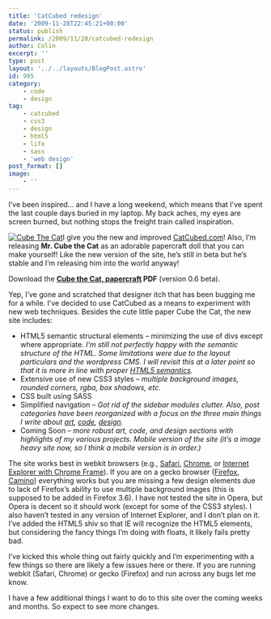 ```yaml
---
title: 'CatCubed redesign'
date: '2009-11-28T22:45:21+00:00'
status: publish
permalink: /2009/11/28/catcubed-redesign
author: Colin
excerpt: ''
type: post
layout: '../../layouts/BlogPost.astro'
id: 995
category:
    - code
    - design
tag:
    - catcubed
    - css3
    - design
    - html5
    - life
    - sass
    - 'web design'
post_format: []
image:
    - ''
---
```

I’ve been inspired… and I have a long weekend, which means that I’ve spent the last couple days buried in my laptop. My back aches, my eyes are screen burned, but nothing stops the freight train called inspiration.

[![Cube The Cat](https://catcubed.com/wp-content/uploads/2009/11/cube-the-cat.png "Cube The Cat")](/stuff/catcubed-papercraft.pdf)I give you the new and improved [CatCubed.com](https://catcubed.com)! Also, I’m releasing **Mr. Cube the Cat** as an adorable papercraft doll that you can make yourself! Like the new version of the site, he’s still in beta but he’s stable and I’m releasing him into the world anyway!

Download the **[Cube the Cat, papercraft](/stuff/catcubed-papercraft.pdf) PDF** (version 0.6 beta).

Yep, I’ve gone and scratched that designer itch that has been bugging me for a while. I’ve decided to use CatCubed as a means to experiment with new web techniques. Besides the cute little paper Cube the Cat, the new site includes:

- HTML5 semantic structural elements – minimizing the use of divs except where appropriate. *I’m still not perfectly happy with the semantic structure of the HTML. Some limitations were due to the layout particulars and the wordpress CMS. I will revisit this at a later point so that it is more in line with proper [HTML5 semantics](https://catcubed.com/2009/10/15/the-semantics-of-html5-structural-elements/).*
- Extensive use of new CSS3 styles – *multiple background images, rounded corners, rgba, box shadows, etc.*
- CSS built using SASS
- Simplified navigation – *Got rid of the sidebar modules clutter. Also, post categories have been reorganized with a focus on the three main things I write about* [*art*](/art/)*,* [*code*](/code/)*,* [*design*](/design/)*.*
- Coming Soon – *more robust art, code, and design sections with highlights of my various projects. Mobile version of the site (it’s a image heavy site now, so I think a mobile version is in order.)*

The site works best in webkit browsers (e.g., [Safari](https://www.apple.com/safari/), [Chrome](https://www.google.com/chrome), or [Internet Explorer with Chrome Frame](https://code.google.com/chrome/chromeframe/)). If you are on a gecko browser ([Firefox](https://www.mozilla.com/en-US/firefox/personal.html), [Camino](https://caminobrowser.org/)) everything works but you are missing a few design elements due to lack of Firefox’s ability to use multiple background images (this is supposed to be added in Firefox 3.6). I have not tested the site in Opera, but Opera is decent so it should work (except for some of the CSS3 styles). I also haven’t tested in any version of Internet Explorer, and I don’t plan on it. I’ve added the HTML5 shiv so that IE will recognize the HTML5 elements, but considering the fancy things I’m doing with floats, it likely fails pretty bad.

I’ve kicked this whole thing out fairly quickly and I’m experimenting with a few things so there are likely a few issues here or there. If you are running webkit (Safari, Chrome) or gecko (Firefox) and run across any bugs let me know.

I have a few additional things I want to do to this site over the coming weeks and months. So expect to see more changes.